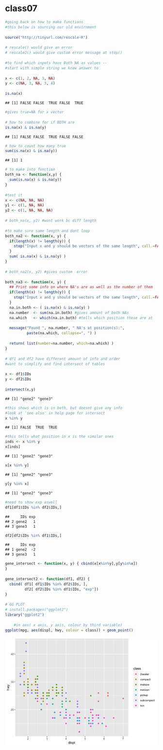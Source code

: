class07
================

``` r
#going back on how to make functions
#this below is sourcing our old envirnment

source("http://tinyurl.com/rescale-R")

# rescale() would give an error 
# rescale2() would give custom error message at stop()

#to find which inputs have Both NA as values -- 
#start with simple string we know answer to

x <- c(1, 2, NA, 3, NA)
y <- c(NA, 3, NA, 3, 4)

is.na(x)
```

    ## [1] FALSE FALSE  TRUE FALSE  TRUE

``` r
#gives true=NA for x vector

# how to combine for if BOTH are
is.na(x) & is.na(y)
```

    ## [1] FALSE FALSE  TRUE FALSE FALSE

``` r
# how to count how many true
sum(is.na(x) & is.na(y))
```

    ## [1] 1

``` r
# to make into function
both_na <- function(x,y) {
  sum(is.na(x) & is.na(y))
}

#test it
x <- c(NA, NA, NA)
y1 <- c(1, NA, NA)
y2 <- c(1, NA, NA, NA)

# both_na(x, y2) #wont work bc diff length

#to make sure same length and dont loop
both_na2 <- function(x, y) {
  if(length(x) != length(y)) {
    stop("Input x and y should be vectors of the same length", call.=FALSE)
  }
  sum( is.na(x) & is.na(y) )
}

# both_na2(x, y2) #gives custom  error

both_na3 <- function(x, y) {
  ## Print some info on where NA's are as well as the number of them 
  if(length(x) != length(y)) {
    stop("Input x and y should be vectors of the same length", call.=FALSE)
  }
  na.in.both <- ( is.na(x) & is.na(y) )
  na.number  <- sum(na.in.both) #gives amount of both NAs
  na.which   <- which(na.in.both) #tells which position these are at
  
  message("Found ", na.number, " NA's at position(s):", 
          paste(na.which, collapse=", ") ) 
  
  return( list(number=na.number, which=na.which) )
}

# df1 and df2 have different amount of info and order
#want to simplify and find intersect of tables

x <- df1$IDs
y <- df2$IDs

intersect(x,y)
```

    ## [1] "gene2" "gene3"

``` r
#this shows which is in both, but doesnt give any info
#look at 'see also' in help page for intersect
x %in% y
```

    ## [1] FALSE  TRUE  TRUE

``` r
#this tells what position in x is the similar ones
inds <- x %in% y
x[inds]
```

    ## [1] "gene2" "gene3"

``` r
x[x %in% y]
```

    ## [1] "gene2" "gene3"

``` r
y[y %in% x]
```

    ## [1] "gene2" "gene3"

``` r
#need to show exp aswell
df1[df1$IDs %in% df2$IDs,]
```

    ##     IDs exp
    ## 2 gene2   1
    ## 3 gene3   1

``` r
df2[df2$IDs %in% df1$IDs,]
```

    ##     IDs exp
    ## 1 gene2  -2
    ## 3 gene3   1

``` r
gene_intersect <- function(x, y) { cbind(x[x%in%y],y[y%in%x])
}

gene_intersect2 <- function(df1, df2) {
  cbind( df1[ df1$IDs %in% df2$IDs, ],
         df2[ df2$IDs %in% df1$IDs, "exp"])
}

# GG PLOT
# install.packages("ggplot2")
library("ggplot2")

    #in aes( x axis, y axis, colour by third variable)
ggplot(mpg, aes(displ, hwy, colour = class)) + geom_point()
```

![](class07_files/figure-markdown_github/unnamed-chunk-1-1.png)
